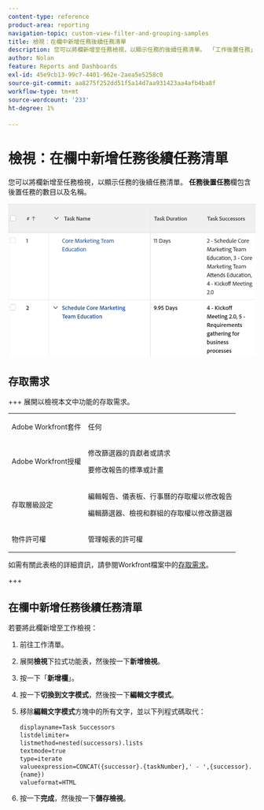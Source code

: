 ```yaml
---
content-type: reference
product-area: reporting
navigation-topic: custom-view-filter-and-grouping-samples
title: 檢視：在欄中新增任務後續任務清單
description: 您可以將欄新增至任務檢視，以顯示任務的後續任務清單。 「工作後置任務」欄包含後置任務的數目以及名稱。
author: Nolan
feature: Reports and Dashboards
exl-id: 45e9cb13-99c7-4401-962e-2aea5e5258c0
source-git-commit: aa8275f252dd51f5a14d7aa931423aa4afb4ba8f
workflow-type: tm+mt
source-wordcount: '233'
ht-degree: 1%

---
```


# 檢視：在欄中新增任務後續任務清單

<!--Audited: 11/2024-->

您可以將欄新增至任務檢視，以顯示任務的後續任務清單。 **任務後置任務**&#x200B;欄包含後置任務的數目以及名稱。

![task_view_with_a_list_of_successors_.png](assets/task-view-with-a-list-of-successors--350x118.png)

## 存取需求

+++ 展開以檢視本文中功能的存取需求。 

<table style="table-layout:auto"> 
 <col> 
 <col> 
 <tbody> 
  <tr> 
   <td role="rowheader">Adobe Workfront套件</td> 
   <td> <p>任何</p> </td> 
  </tr> 
  <tr> 
   <td role="rowheader">Adobe Workfront授權</td> 
   <td> 
   <p>修改篩選器的貢獻者或請求 </p>
   <p>要修改報告的標準或計畫</p>
  </tr> 
  <tr> 
   <td role="rowheader">存取層級設定</td> 
   <td> <p>編輯報告、儀表板、行事曆的存取權以修改報告</p> <p>編輯篩選器、檢視和群組的存取權以修改篩選器</p> </td> 
  </tr> 
  <tr> 
   <td role="rowheader">物件許可權</td> 
   <td> <p>管理報表的許可權</p>  </td> 
  </tr> 
 </tbody> 
</table>

如需有關此表格的詳細資訊，請參閱Workfront檔案中的[存取需求](/help/quicksilver/administration-and-setup/add-users/access-levels-and-object-permissions/access-level-requirements-in-documentation.md)。

+++


## 在欄中新增任務後續任務清單

若要將此欄新增至工作檢視：

1. 前往工作清單。
1. 展開&#x200B;**檢視**&#x200B;下拉式功能表，然後按一下&#x200B;**新增檢視**。
1. 按一下「**新增欄**」。
1. 按一下&#x200B;**切換到文字模式**，然後按一下&#x200B;**編輯文字模式**。
1. 移除&#x200B;**編輯文字模式**&#x200B;方塊中的所有文字，並以下列程式碼取代：

   ```
   displayname=Task Successors
   listdelimiter=
   listmethod=nested(successors).lists
   textmode=true
   type=iterate
   valueexpression=CONCAT({successor}.{taskNumber},' - ',{successor}.{name})
   valueformat=HTML
   ```

1. 按一下&#x200B;**完成**，然後按一下&#x200B;**儲存檢視**。
